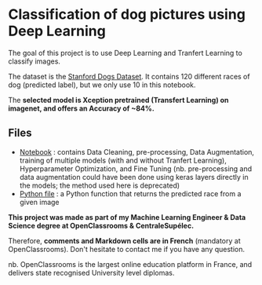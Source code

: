 # Classification of dog pictures using Deep Learning

The goal of this project is to use Deep Learning and Tranfert Learning to classify images.
 
The dataset is the [Stanford Dogs Dataset](http://vision.stanford.edu/aditya86/ImageNetDogs/).
It contains 120 different races of dog (predicted label), but we only use 10 in this notebook.
 
The **selected model is Xception pretrained (Transfert Learning) on imagenet, and offers an Accuracy of ~84%.**

## Files
- [Notebook](https://github.com/fauconnier-n/ML-Engineer-OpenClassrooms-projects/blob/main/05%20-%20Classez%20des%20images%20%C3%A0%20l'aide%20d'algorithmes%20de%20Deep%20Learning/FAUCONNIER_Nicolas_1_notebook_062022.ipynb) : contains Data Cleaning, pre-processing, Data Augmentation, training of multiple models (with and without Tranfert Learning), Hyperparameter Optimization, and Fine Tuning (nb. pre-processing and data augmentation could have been done using keras layers directly in the models; the method used here is deprecated)
- [Python file](https://github.com/fauconnier-n/ML-Engineer-OpenClassrooms-projects/blob/main/05%20-%20Classez%20des%20images%20%C3%A0%20l'aide%20d'algorithmes%20de%20Deep%20Learning/FAUCONNIER_Nicolas_2_programme_062022.py) : a Python function that returns the predicted race from a given image


**This project was made as part of my Machine Learning Engineer & Data Science degree at OpenClassrooms & CentraleSupélec.**

Therefore, **comments and Markdown cells are in French** (mandatory at OpenClassrooms). Don't hesitate to contact me if you have any question.

nb. OpenClassrooms is the largest online education platform in France, and delivers state recognised University level diplomas.





